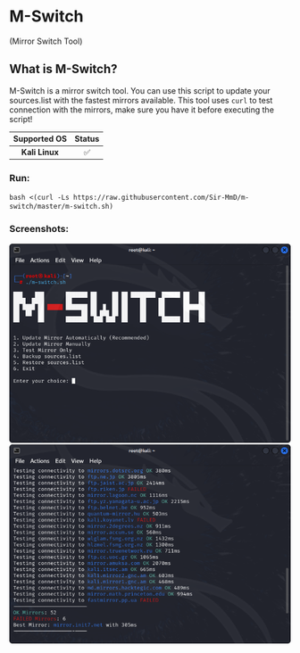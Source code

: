 # M-Switch
(Mirror Switch Tool)

## What is M-Switch?
M-Switch is a mirror switch tool. You can use this script to update your sources.list with the fastest mirrors available. This tool uses `curl` to test connection with the mirrors, make sure you have it before executing the script!

| Supported OS | Status |
|:-:| :-:|
| **Kali Linux** | ✅ |

### Run:
```
bash <(curl -Ls https://raw.githubusercontent.com/Sir-MmD/m-switch/master/m-switch.sh)
```

### Screenshots:
![](https://github.com/Sir-MmD/m-switch/blob/main/menu.png)
![](https://github.com/Sir-MmD/m-switch/blob/main/test_mirrors.png)
